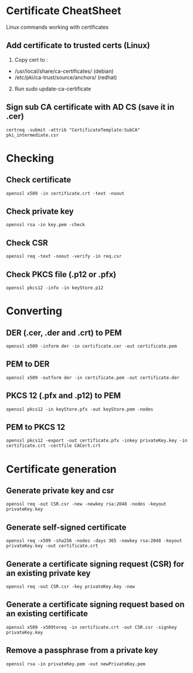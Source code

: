 # Certificate CheatSheet
Linux commands working with certificates

## Add certificate to trusted certs (Linux)
1. Copy cert to :
* /usr/local/share/ca-certificates/ (debian) 
* /etc/pki/ca-trust/source/anchors/ (redhat)

2. Run sudo update-ca-certificate

## Sign sub CA certificate with AD CS (save it in .cer)
```certreq -submit -attrib "CertificateTemplate:SubCA" pki_intermediate.csr```

# Checking 
## Check certificate
```openssl x509 -in certificate.crt -text -noout```

## Check private key 
```openssl rsa -in key.pem -check```

## Check CSR 
```openssl req -text -noout -verify -in req.csr```

## Check PKCS file (.p12 or .pfx)
```openssl pkcs12 -info -in keyStore.p12```


# Converting
## DER (.cer, .der and .crt) to PEM
```openssl x509 -inform der -in certificate.cer -out certificate.pem```

## PEM to DER
```openssl x509 -outform der -in certificate.pem -out certificate.der```

## PKCS 12 (.pfx and .p12) to PEM
```openssl pkcs12 -in keyStore.pfx -out keyStore.pem -nodes```

## PEM to PKCS 12 
```openssl pkcs12 -export -out certificate.pfx -inkey privateKey.key -in certificate.crt -certfile CACert.crt```


# Certificate generation
## Generate private key and csr
```openssl req -out CSR.csr -new -newkey rsa:2048 -nodes -keyout privateKey.key```

## Generate self-signed certificate
```openssl req -x509 -sha256 -nodes -days 365 -newkey rsa:2048 -keyout privateKey.key -out certificate.crt```

## Generate a certificate signing request (CSR) for an existing private key 
```openssl req -out CSR.csr -key privateKey.key -new```

## Generate a certificate signing request based on an existing certificate 
```openssl x509 -x509toreq -in certificate.crt -out CSR.csr -signkey privateKey.key```

## Remove a passphrase from a private key 
```openssl rsa -in privateKey.pem -out newPrivateKey.pem```